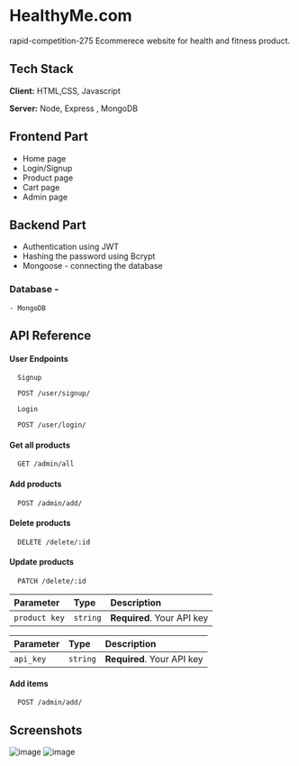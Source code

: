 
# HealthyMe.com 
rapid-competition-275
Ecommerece website for health and fitness product.

## Tech Stack

**Client:** HTML,CSS, Javascript

**Server:** Node, Express , MongoDB


## Frontend Part

- Home page
- Login/Signup
- Product page
- Cart page
- Admin page

## Backend Part
- Authentication using JWT
- Hashing the password using Bcrypt
- Mongoose - connecting the database
### Database - 
    - MongoDB

## API Reference

#### User Endpoints

```http
  Signup

  POST /user/signup/
```
```http
  Login

  POST /user/login/
```
#### Get all products

```http
  GET /admin/all
```

#### Add products

```http
  POST /admin/add/
```
#### Delete products

```http
  DELETE /delete/:id
```
#### Update products

```http
  PATCH /delete/:id
```

| Parameter | Type     | Description                |
| :-------- | :------- | :------------------------- |
| `product key` | `string` | **Required**. Your API key |


| Parameter | Type     | Description                |
| :-------- | :------- | :------------------------- |
| `api_key` | `string` | **Required**. Your API key |

#### Add items

```http
  POST /admin/add/
```



## Screenshots
![image](https://github.com/deepakChourasiya-aj/HealthyMeeGithubOAuth/assets/109690823/4c4cfbdb-0e6e-4d50-ac06-2730fe2541de)
![image](https://user-images.githubusercontent.com/109690823/223182773-0b4fbf6a-be2e-4506-afe7-5aeec790eab6.png)




